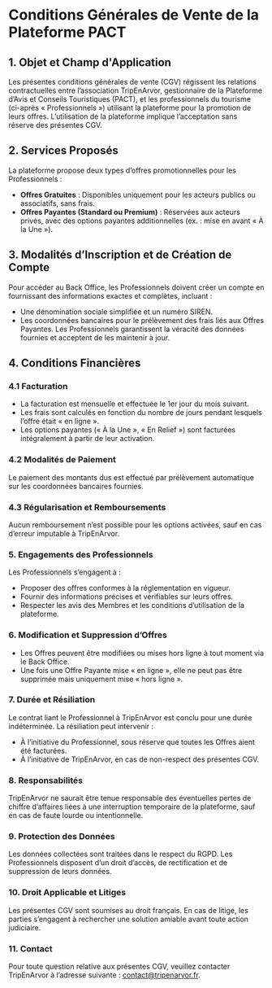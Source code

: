 # Conditions Générales de Vente de la Plateforme PACT

## 1. Objet et Champ d'Application

Les présentes conditions générales de vente (CGV) régissent les relations contractuelles entre l’association TripEnArvor, gestionnaire de la Plateforme d’Avis et Conseils Touristiques (PACT), et les professionnels du tourisme (ci-après « Professionnels ») utilisant la plateforme pour la promotion de leurs offres. L’utilisation de la plateforme implique l’acceptation sans réserve des présentes CGV.

## 2. Services Proposés

La plateforme propose deux types d’offres promotionnelles pour les Professionnels&nbsp;:

- **Offres Gratuites** : Disponibles uniquement pour les acteurs publics ou associatifs, sans frais.
- **Offres Payantes (Standard ou Premium)** : Réservées aux acteurs privés, avec des options payantes additionnelles (ex. : mise en avant « À la Une »).

## 3. Modalités d’Inscription et de Création de Compte

Pour accéder au Back Office, les Professionnels doivent créer un compte en fournissant des informations exactes et complètes, incluant&nbsp;:

- Une dénomination sociale simplifiée et un numéro SIREN.
- Les coordonnées bancaires pour le prélèvement des frais liés aux Offres Payantes.
Les Professionnels garantissent la véracité des données fournies et acceptent de les maintenir à jour.

## 4. Conditions Financières

### 4.1 Facturation

- La facturation est mensuelle et effectuée le 1er jour du mois suivant.
- Les frais sont calculés en fonction du nombre de jours pendant lesquels l’offre était « en ligne ».
- Les options payantes (« À la Une », « En Relief ») sont facturées intégralement à partir de leur activation.

### 4.2 Modalités de Paiement

Le paiement des montants dus est effectué par prélèvement automatique sur les coordonnées bancaires fournies.

### 4.3 Régularisation et Remboursements

Aucun remboursement n’est possible pour les options activées, sauf en cas d’erreur imputable à TripEnArvor.

### 5. Engagements des Professionnels

Les Professionnels s’engagent à&nbsp;:

- Proposer des offres conformes à la réglementation en vigueur.
- Fournir des informations précises et vérifiables sur leurs offres.
- Respecter les avis des Membres et les conditions d’utilisation de la plateforme.

### 6. Modification et Suppression d’Offres

- Les Offres peuvent être modifiées ou mises hors ligne à tout moment via le Back Office.
- Une fois une Offre Payante mise « en ligne », elle ne peut pas être supprimée mais uniquement mise « hors ligne ».

### 7. Durée et Résiliation

Le contrat liant le Professionnel à TripEnArvor est conclu pour une durée indéterminée. La résiliation peut intervenir&nbsp;:

- À l’initiative du Professionnel, sous réserve que toutes les Offres aient été facturées.
- À l’initiative de TripEnArvor, en cas de non-respect des présentes CGV.

### 8. Responsabilités

TripEnArvor ne saurait être tenue responsable des éventuelles pertes de chiffre d’affaires liées à une interruption temporaire de la plateforme, sauf en cas de faute lourde ou intentionnelle.

### 9. Protection des Données

Les données collectées sont traitées dans le respect du RGPD. Les Professionnels disposent d’un droit d’accès, de rectification et de suppression de leurs données.

### 10. Droit Applicable et Litiges

Les présentes CGV sont soumises au droit français. En cas de litige, les parties s’engagent à rechercher une solution amiable avant toute action judiciaire.

### 11. Contact

Pour toute question relative aux présentes CGV, veuillez contacter TripEnArvor à l’adresse suivante : [contact@tripenarvor.fr](mailto:contact@tripenarvor.fr).
